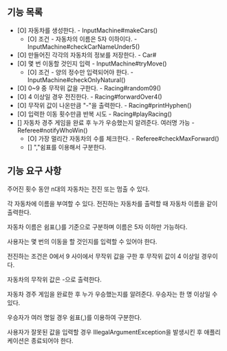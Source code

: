 ## 기능 목록
- [O] 자동차를 생성한다.  - InputMachine#makeCars()
  - [O] 조건 - 자동차의 이름은 5자 이하이다. - InputMachine#checkCarNameUnder5()
- [O] 만들어진 각각의 자동차의 정보를 저장한다. - Car#
- [O] 몇 번 이동할 것인지 입력 - InputMachine#tryMove()
  - [O] 조건 - 양의 정수만 입력되어야 한다. - InputMachine#checkOnlyNatural()
- [O] 0~9 중 무작위 값을 구한다. - Racing#random09()
- [O] 4 이상일 경우 전진한다. - Racing#forwardOver4()
- [O] 무작위 값이 나온만큼 "-"을 출력한다. - Racing#printHyphen()
- [O] 입력한 이동 횟수만큼 반복 시도 - Racing#playRacing()
- [] 자동차 경주 게임을 완료 후 누가 우승했는지 알려준다. 여러명 가능 - Referee#notifyWhoWin()
  - [O] 가장 멀리간 자동차의 수를 체크한다. - Referee#checkMaxForward()
  - [] ","쉼표를 이용해서 구분한다.

## 기능 요구 사항

주어진 횟수 동안 n대의 자동차는 전진 또는 멈출 수 있다.

각 자동차에 이름을 부여할 수 있다. 전진하는 자동차를 출력할 때 자동차 이름을 같이 출력한다.

자동차 이름은 쉼표(,)를 기준으로 구분하며 이름은 5자 이하만 가능하다.

사용자는 몇 번의 이동을 할 것인지를 입력할 수 있어야 한다.

전진하는 조건은 0에서 9 사이에서 무작위 값을 구한 후 무작위 값이 4 이상일 경우이다.

자동차의 무작위 값은 -으로 출력한다.

자동차 경주 게임을 완료한 후 누가 우승했는지를 알려준다. 우승자는 한 명 이상일 수 있다.

우승자가 여러 명일 경우 쉼표(,)를 이용하여 구분한다.

사용자가 잘못된 값을 입력할 경우 IllegalArgumentException을 발생시킨 후 애플리케이션은 종료되어야 한다.